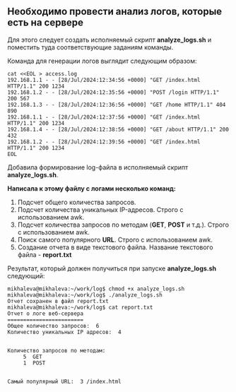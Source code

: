 ## Необходимо провести анализ логов, которые есть на сервере
Для этого следует создать исполняемый скрипт **analyze_logs.sh** и поместить туда соответствующие заданиям команды.

Команда для генерации логов выглядит следующим образом:
```
cat <<EOL > access.log
192.168.1.1 - - [28/Jul/2024:12:34:56 +0000] "GET /index.html HTTP/1.1" 200 1234
192.168.1.2 - - [28/Jul/2024:12:35:56 +0000] "POST /login HTTP/1.1" 200 567
192.168.1.3 - - [28/Jul/2024:12:36:56 +0000] "GET /home HTTP/1.1" 404 890
192.168.1.1 - - [28/Jul/2024:12:37:56 +0000] "GET /index.html HTTP/1.1" 200 1234
192.168.1.4 - - [28/Jul/2024:12:38:56 +0000] "GET /about HTTP/1.1" 200 432
192.168.1.2 - - [28/Jul/2024:12:39:56 +0000] "GET /index.html HTTP/1.1" 200 1234
EOL
```
 Добавила формирование log-файла в исполняемый скрипт **analyze_logs.sh**.
 
**Написала к этому файлу с логами несколько команд:**

1. Подсчет общего количества запросов.
2. Подсчет количества уникальных IP-адресов. Строго с использованием awk.
3. Подсчет количества запросов по методам (**GET**, **POST** и т.д.). Строго с использованием awk.
4. Поиск самого популярного **URL**. Строго с использованием awk.
5. Создание отчета в виде текстового файла. Название текстового файла - **report.txt**
   
Результат, который должен получиться при запуске **analyze_logs.sh** следующий:
   
```   
mikhaleva@mikhaleva:~/work/log$ chmod +x analyze_logs.sh
mikhaleva@mikhaleva:~/work/log$ ./analyze_logs.sh
Отчет сохранен в файл report.txt
mikhaleva@mikhaleva:~/work/log$ cat report.txt
Отчет о логе веб-сервера
========================
Общее количество запросов:  6
Количество уникальных IP адресов:  4 


Количество запросов по методам: 
     5  GET 
     1  POST 


Самый популярный URL:  3 /index.html
```
